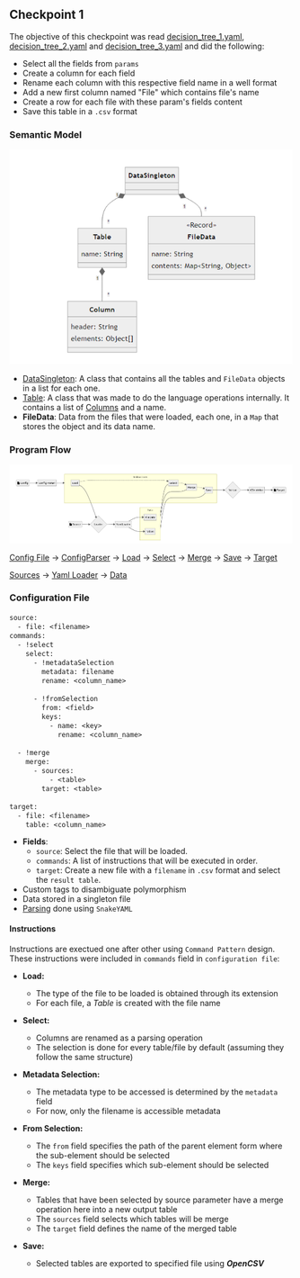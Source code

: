 ## Checkpoint 1

The objective of this checkpoint was read [decision_tree_1.yaml](/src/resources/checkpoint1/data/decision_tree_1.yaml), [decision_tree_2.yaml](/src/resources/checkpoint1/data/decision_tree_2.yaml) and [decision_tree_3.yaml](/src/resources/checkpoint1/data/decision_tree_3.yaml) and did the following:

- Select all the fields from `params`
- Create a column for each field
- Rename each column with this respective field name in a well format
- Add a new first column named "File" which contains file's name
- Create a row for each file with these param's fields content
- Save this table in a `.csv` format 

### Semantic Model

![semantic model](/docs/images/semantic_model_cp1.png)

- [DataSingleton](/src/pt/up/fe/els2023/model/DataContext.java): A class that contains all the tables and `FileData` objects in a list for each one. 
- [Table](/src/pt/up/fe/els2023/model/table/Table.java): A class that was made to do the language operations internally. It contains a list of [Columns](/src/pt/up/fe/els2023/model/table/Column.java) and a name.
- **FileData**: Data from the files that were loaded, each one, in a `Map` that stores the object and its data name.

### Program Flow

![Program Flow](/docs/images/program_flow_cp1.png)

[Config File](/src/resources/checkpoint1/config.yaml) -> [ConfigParser](/src/pt/up/fe/els2023/config/ConfigParser.java) -> [Load](/src/pt/up/fe/els2023/instructions/LoadInstruction.java) -> [Select](/src/pt/up/fe/els2023/instructions/SelectInstruction.java) -> [Merge](/src/pt/up/fe/els2023/instructions/MergeInstruction.java) -> [Save](/src/pt/up/fe/els2023/instructions/SaveInstruction.java) -> [Target](/src/resources/checkpoint1/result.csv)

[Sources](/src/resources/checkpoint1/data/) -> [Yaml Loader](/src/pt/up/fe/els2023/load/YamlLoader.java) -> [Data](/src/pt/up/fe/els2023/model/DataContext.java)

### Configuration File

```
source:
  - file: <filename>
commands:
  - !select
    select:
      - !metadataSelection
        metadata: filename
        rename: <column_name>
        
      - !fromSelection
        from: <field>
        keys:
          - name: <key>
            rename: <column_name>

  - !merge
    merge:
      - sources:
          - <table>
        target: <table>

target:
  - file: <filename>
    table: <column_name>
```
- **Fields**:
    - `source`: Select the file that will be loaded.
    - `commands`: A list of instructions that will be executed in order.
    - `target`: Create a new file with a `filename` in `.csv` format and select the `result table`.
- Custom tags to disambiguate polymorphism
- Data stored in a singleton file
- [Parsing](/src/pt/up/fe/els2023/load/YamlLoader.java) done using `SnakeYAML`

#### Instructions

Instructions are exectued one after other using `Command Pattern` design. These instructions were included in `commands` field in `configuration file`:

- **Load:** 
    - The type of the file to be loaded is obtained through its extension
    - For each file, a *Table* is created with the file name

- **Select:**
    - Columns are renamed as a parsing operation
    - The selection is done for every table/file by default (assuming they follow the same structure)

- **Metadata Selection:**
    - The metadata type to be accessed is determined by the `metadata` field
    - For now, only the filename is accessible metadata

- **From Selection:**
    - The `from` field specifies the path of the parent element form where the sub-element should be selected
    - The `keys` field specifies which sub-element should be selected

- **Merge:** 
    - Tables that have been selected by source parameter have a merge operation here into a new output table
    - The `sources` field selects which tables will be merge
    - The `target` field defines the name of the merged table

- **Save:**
    - Selected tables are exported to specified file using ***OpenCSV***
